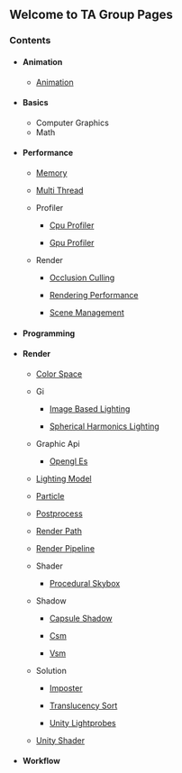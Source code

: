 ## Welcome to TA Group Pages

###  Contents
- ####  Animation
  - [Animation](https://hehanxin.github.io/TA/animation/animation)

- ####  Basics
  - Computer Graphics
  - Math
- ####  Performance
  - [Memory](https://hehanxin.github.io/TA/performance/memory)

  - [Multi Thread](https://hehanxin.github.io/TA/performance/multi_thread)

  - Profiler
    - [Cpu Profiler](https://hehanxin.github.io/TA/performance/profiler/cpu_profiler)

    - [Gpu Profiler](https://hehanxin.github.io/TA/performance/profiler/gpu_profiler)

  - Render
    - [Occlusion Culling](https://hehanxin.github.io/TA/performance/render/occlusion_culling)

    - [Rendering Performance](https://hehanxin.github.io/TA/performance/render/rendering_performance)

    - [Scene Management](https://hehanxin.github.io/TA/performance/render/scene_management)

- ####  Programming
- ####  Render
  - [Color Space](https://hehanxin.github.io/TA/render/color_space)

  - Gi
    - [Image Based Lighting](https://hehanxin.github.io/TA/render/gi/image_based_lighting)

    - [Spherical Harmonics Lighting](https://hehanxin.github.io/TA/render/gi/spherical_harmonics_lighting)

  - Graphic Api
    - [Opengl Es](https://hehanxin.github.io/TA/render/graphic_api/opengl_es)

  - [Lighting Model](https://hehanxin.github.io/TA/render/lighting_model)

  - [Particle](https://hehanxin.github.io/TA/render/particle)

  - [Postprocess](https://hehanxin.github.io/TA/render/postprocess)

  - [Render Path](https://hehanxin.github.io/TA/render/render_path)

  - [Render Pipeline](https://hehanxin.github.io/TA/render/render_pipeline)

  - Shader
    - [Procedural Skybox](https://hehanxin.github.io/TA/render/shader/procedural_skybox)

  - Shadow
    - [Capsule Shadow](https://hehanxin.github.io/TA/render/shadow/capsule_shadow)

    - [Csm](https://hehanxin.github.io/TA/render/shadow/csm)

    - [Vsm](https://hehanxin.github.io/TA/render/shadow/vsm)

  - Solution
    - [Imposter](https://hehanxin.github.io/TA/render/solution/imposter)

    - [Translucency Sort](https://hehanxin.github.io/TA/render/solution/translucency_sort)

    - [Unity Lightprobes](https://hehanxin.github.io/TA/render/solution/unity_lightprobes)

  - [Unity Shader](https://hehanxin.github.io/TA/render/unity_shader)

- ####  Workflow
